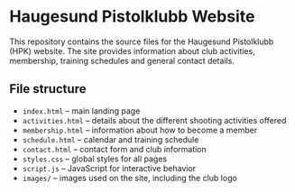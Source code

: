 # Haugesund Pistolklubb Website

This repository contains the source files for the Haugesund Pistolklubb (HPK) website. The site provides information about club activities, membership, training schedules and general contact details.

## File structure

- `index.html` – main landing page
- `activities.html` – details about the different shooting activities offered
- `membership.html` – information about how to become a member
- `schedule.html` – calendar and training schedule
- `contact.html` – contact form and club information
- `styles.css` – global styles for all pages
- `script.js` – JavaScript for interactive behavior
- `images/` – images used on the site, including the club logo
